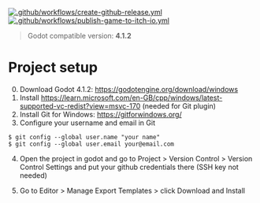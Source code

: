 [![.github/workflows/create-github-release.yml](https://github.com/matiduda/big-birb-run/actions/workflows/create-github-release.yml/badge.svg)](https://github.com/matiduda/big-birb-run/actions/workflows/create-github-release.yml) [![.github/workflows/publish-game-to-itch-io.yml](https://github.com/matiduda/big-birb-run/actions/workflows/publish-game-to-itch-io.yml/badge.svg)](https://github.com/matiduda/big-birb-run/actions/workflows/publish-game-to-itch-io.yml)

> Godot compatible version: **4.1.2**

# Project setup

0. Download Godot 4.1.2: https://godotengine.org/download/windows
1. Install https://learn.microsoft.com/en-GB/cpp/windows/latest-supported-vc-redist?view=msvc-170 (needed for Git plugin)
2. Install Git for Windows: https://gitforwindows.org/
3. Configure your username and email in Git
```
$ git config --global user.name "your name"
$ git config --global user.email your@email.com
```
4. Open the project in godot and go to Project > Version Control > Version Control Settings and put your github credentials there (SSH key not needed)

5. Go to Editor > Manage Export Templates > click Download and Install

